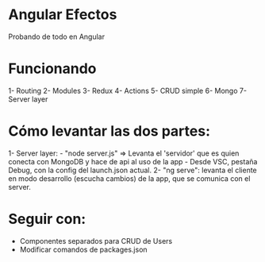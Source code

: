 # Angular Efectos

Probando de todo en Angular

# Funcionando
1- Routing
2- Modules
3- Redux
4- Actions
5- CRUD simple
6- Mongo
7- Server layer

# Cómo levantar las dos partes:
1- Server layer: 
    - "node server.js" => Levanta el 'servidor' que es quien conecta con MongoDB y hace de api al uso de la app
    - Desde VSC, pestaña Debug, con la config del launch.json actual.
2- "ng serve": levanta el cliente en modo desarrollo (escucha cambios) de la app, que se comunica con el server.

# Seguir con:
- Componentes separados para CRUD de Users
- Modificar comandos de packages.json
